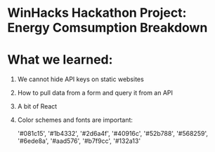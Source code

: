 # WinHacks Hackathon Project: Energy Comsumption Breakdown

# What we learned:
1. We cannot hide API keys on static websites
2. How to pull data from a form and query it from an API
3. A bit of React
4. Color schemes and fonts are important:


    '#081c15',
    '#1b4332',
    '#2d6a4f', 
    '#40916c',
    '#52b788',
    '#568259',
    '#6ede8a',
    '#aad576',
    '#b7f9cc',
    '#132a13'
